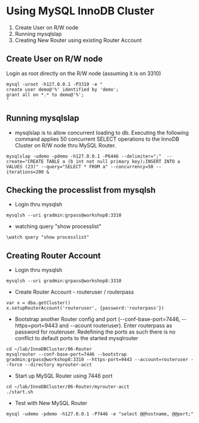 # Using MySQL InnoDB Cluster
1. Create User on R/W node
2. Running mysqlslap 
3. Creating New Router using existing Router Account



## Create User on R/W node
Login as root directly on the R/W node (assuming it is on 3310)
```
mysql -uroot -h127.0.0.1 -P3310 -e "
create user demo@'%' identified by 'demo';
grant all on *.* to demo@'%';
"
```

## Running mysqlslap
  * mysqlslap is to allow concurrent loading to db.  Executing the following command applies 50 concurrent SELECT operations to the InnoDB Cluster on R/W node thru MySQL Router.
```
mysqlslap -udemo -pdemo -h127.0.0.1 -P6446 --delimiter=";"  --create="CREATE TABLE a (b int not null primary key);INSERT INTO a VALUES (23)" --query="SELECT * FROM a" --concurrency=50 --iterations=200 &

```

## Checking the processlist from mysqlsh
  * Login thru mysqlsh
```
mysqlsh --uri gradmin:grpass@workshop8:3310
```
  * watching query "show processlist"
```
\watch query "show processlist"
```

## Creating Router Account
  * Login thru mysqlsh
```
mysqlsh --uri gradmin:grpass@workshop8:3310
```

  * Create Router Account - routeruser / routerpass
```
var x = dba.getCluster()
x.setupRouterAccount('routeruser', {password:'routerpass'})
```

  * Bootstrap another Router config and port (--conf-base-port=7446, --https=port=9443  and --acount routeruser).  Enter routerpass as password for routeruser.  Redefining the ports as such there is no conflict to default ports to the started mysqlrouter

```
cd ~/lab/InnoDBCluster/06-Router
mysqlrouter --conf-base-port=7446 --bootstrap gradmin:grpass@workshop8:3310 --https-port=9443 --account=routeruser --force --directory myrouter-acct

```

  * Start up MySQL Router using 7446 port
```
cd ~/lab/InnoDBCluster/06-Router/myrouter-acct
./start.sh
```

  * Test with New MySQL Router
```
mysql -udemo -pdemo -h127.0.0.1 -P7446 -e "select @@hostname, @@port;"
```

